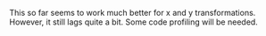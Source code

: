 This so far seems to work much better for x and y transformations. However, it still lags quite a bit. Some code profiling will be needed.
